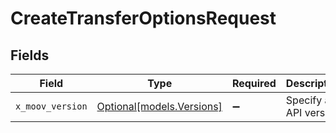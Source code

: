 # CreateTransferOptionsRequest


## Fields

| Field                                              | Type                                               | Required                                           | Description                                        |
| -------------------------------------------------- | -------------------------------------------------- | -------------------------------------------------- | -------------------------------------------------- |
| `x_moov_version`                                   | [Optional[models.Versions]](../models/versions.md) | :heavy_minus_sign:                                 | Specify an API version.                            |